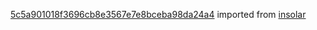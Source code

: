 [5c5a901018f3696cb8e3567e7e8bceba98da24a4](https://github.com/insolar/insolar/commit/5c5a901018f3696cb8e3567e7e8bceba98da24a4) imported from [insolar](https://github.com/insolar/insolar)
